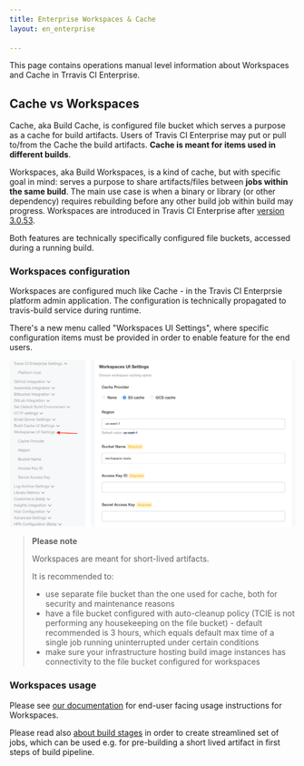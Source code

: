 ```yaml
---
title: Enterprise Workspaces & Cache
layout: en_enterprise

---
```


This page contains operations manual level information about Workspaces and Cache in Trravis CI Enterprise.

## Cache vs Workspaces

Cache, aka Build Cache, is configured file bucket which serves a purpose as a cache for build artifacts. Users of Travis CI Enterprise may put or pull to/from the Cache the build artifacts.
**Cache is meant for items used in different builds**.

Workspaces, aka Build Workspaces, is a kind of cache, but with specific goal in mind: serves a purpose to share artifacts/files between **jobs within the same build**. The main use case is 
when a binary or library (or other dependency) requires rebuilding before any other build job within build may progress. Workspaces are introduced in Travis CI Enterprise after [version 3.0.53](https://enterprise-changelog.travis-ci.com/release-3-0-53-283095).

Both features are technically specifically configured file buckets, accessed during a running build.

### Workspaces configuration

Workspaces are configured much like Cache - in the Travis CI Enterprsie platform admin application. The configuration is technically propagated to travis-build service during runtime.

There's a new menu called "Workspaces UI Settings", where specific configuration items must be provided in order to enable feature for the end users.

![TCIE Workspaces Settings](/images/tcie-3.x-workspaces-config.png)

> **Please note**
> 
> Workspaces are meant for short-lived artifacts.
>
> It is recommended to:
> 
> - use separate file bucket than the one used for cache, both for security and maintenance reasons
> - have a file bucket configured with auto-cleanup policy (TCIE is not performing any housekeeping on the file bucket) - default recommended is 3 hours, which equals default max time of a single job running uninterrupted under certain conditions
> - make sure your infrastructure hosting build image instances has connectivity to the file bucket configured for workspaces

### Workspaces usage

Please see [our documentation](/user/using-workspaces) for end-user facing usage instructions for Workspaces.

Please read also [about build stages](/user/build-stages/) in order to create streamlined set of jobs, which can be used e.g. for pre-building a short lived artifact in first steps of build pipeline. 
